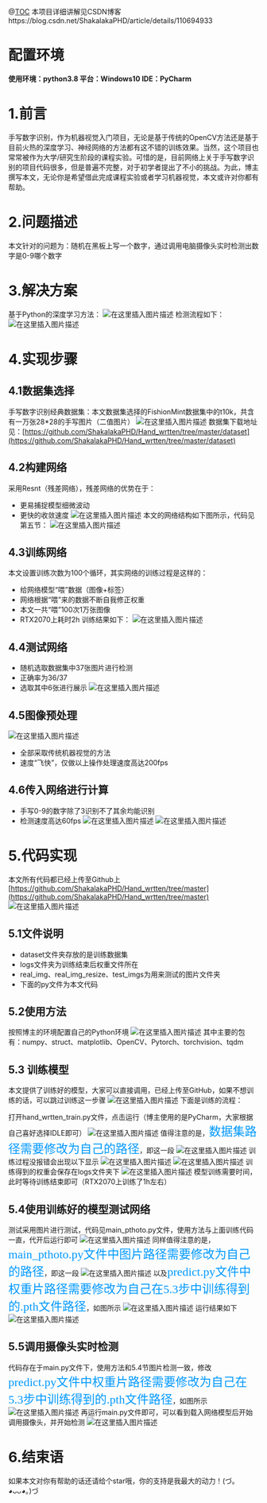 @[TOC](基于卷积神经网络的手写数字识别（附数据集+代码）)
本项目详细讲解见CSDN博客https://blog.csdn.net/ShakalakaPHD/article/details/110694933
# 配置环境
**使用环境：python3.8
平台：Windows10
IDE：PyCharm**

# 1.前言
手写数字识别，作为机器视觉入门项目，无论是基于传统的OpenCV方法还是基于目前火热的深度学习、神经网络的方法都有这不错的训练效果。当然，这个项目也常常被作为大学/研究生阶段的课程实验。可惜的是，目前网络上关于手写数字识别的项目代码很多，但是普遍不完整，对于初学者提出了不小的挑战。为此，博主撰写本文，无论你是希望借此完成课程实验或者学习机器视觉，本文或许对你都有帮助。

# 2.问题描述
本文针对的问题为：随机在黑板上写一个数字，通过调用电脑摄像头实时检测出数字是0-9哪个数字
# 3.解决方案
基于Python的深度学习方法：
![在这里插入图片描述](https://img-blog.csdnimg.cn/20201205161558256.png?x-oss-process=image/watermark,type_ZmFuZ3poZW5naGVpdGk,shadow_10,text_aHR0cHM6Ly9ibG9nLmNzZG4ubmV0L1NoYWthbGFrYVBIRA==,size_16,color_FFFFFF,t_70)
检测流程如下：
![在这里插入图片描述](https://img-blog.csdnimg.cn/20201205161624520.png?x-oss-process=image/watermark,type_ZmFuZ3poZW5naGVpdGk,shadow_10,text_aHR0cHM6Ly9ibG9nLmNzZG4ubmV0L1NoYWthbGFrYVBIRA==,size_16,color_FFFFFF,t_70)
# 4.实现步骤
## 4.1数据集选择
手写数字识别经典数据集：本文数据集选择的FishionMint数据集中的t10k，共含有一万张28*28的手写图片（二值图片）
![在这里插入图片描述](https://img-blog.csdnimg.cn/20201205161810634.png?x-oss-process=image/watermark,type_ZmFuZ3poZW5naGVpdGk,shadow_10,text_aHR0cHM6Ly9ibG9nLmNzZG4ubmV0L1NoYWthbGFrYVBIRA==,size_16,color_FFFFFF,t_70)
数据集下载地址见：[https://github.com/ShakalakaPHD/Hand_wrtten/tree/master/dataset](https://github.com/ShakalakaPHD/Hand_wrtten/tree/master/dataset)
## 4.2构建网络
采用Resnt（残差网络），残差网络的优势在于：

 - 更易捕捉模型细微波动
 - 更快的收敛速度
![在这里插入图片描述](https://img-blog.csdnimg.cn/20201205172633204.png?x-oss-process=image/watermark,type_ZmFuZ3poZW5naGVpdGk,shadow_10,text_aHR0cHM6Ly9ibG9nLmNzZG4ubmV0L1NoYWthbGFrYVBIRA==,size_16,color_FFFFFF,t_70)
本文的网络结构如下图所示，代码见第五节：
![在这里插入图片描述](https://img-blog.csdnimg.cn/20201205172657252.png?x-oss-process=image/watermark,type_ZmFuZ3poZW5naGVpdGk,shadow_10,text_aHR0cHM6Ly9ibG9nLmNzZG4ubmV0L1NoYWthbGFrYVBIRA==,size_16,color_FFFFFF,t_70)
## 4.3训练网络
本文设置训练次数为100个循环，其实网络的训练过程是这样的：
 - 给网络模型“喂”数据（图像+标签）
 - 网络根据“喂”来的数据不断自我修正权重
 - 本文一共“喂”100次1万张图像
 - RTX2070上耗时2h
训练结果如下：
![在这里插入图片描述](https://img-blog.csdnimg.cn/2020120517304258.png?x-oss-process=image/watermark,type_ZmFuZ3poZW5naGVpdGk,shadow_10,text_aHR0cHM6Ly9ibG9nLmNzZG4ubmV0L1NoYWthbGFrYVBIRA==,size_16,color_FFFFFF,t_70)
## 4.4测试网络
 - 随机选取数据集中37张图片进行检测
 - 正确率为36/37
 - 选取其中6张进行展示
![在这里插入图片描述](https://img-blog.csdnimg.cn/20201205173130786.png?x-oss-process=image/watermark,type_ZmFuZ3poZW5naGVpdGk,shadow_10,text_aHR0cHM6Ly9ibG9nLmNzZG4ubmV0L1NoYWthbGFrYVBIRA==,size_16,color_FFFFFF,t_70)
## 4.5图像预处理
![在这里插入图片描述](https://img-blog.csdnimg.cn/20201205173200466.png?x-oss-process=image/watermark,type_ZmFuZ3poZW5naGVpdGk,shadow_10,text_aHR0cHM6Ly9ibG9nLmNzZG4ubmV0L1NoYWthbGFrYVBIRA==,size_16,color_FFFFFF,t_70)
 - 全部采取传统机器视觉的方法
 - 速度“飞快”，仅做以上操作处理速度高达200fps
## 4.6传入网络进行计算
 
 - 手写0-9的数字除了3识别不了其余均能识别
 - 检测速度高达60fps
![在这里插入图片描述](https://img-blog.csdnimg.cn/20201205173339222.png?x-oss-process=image/watermark,type_ZmFuZ3poZW5naGVpdGk,shadow_10,text_aHR0cHM6Ly9ibG9nLmNzZG4ubmV0L1NoYWthbGFrYVBIRA==,size_16,color_FFFFFF,t_70)
![在这里插入图片描述](https://img-blog.csdnimg.cn/20201205173343271.png)
# 5.代码实现
本文所有代码都已经上传至Github上[https://github.com/ShakalakaPHD/Hand_wrtten/tree/master](https://github.com/ShakalakaPHD/Hand_wrtten/tree/master)
![在这里插入图片描述](https://img-blog.csdnimg.cn/20201205173528842.png?x-oss-process=image/watermark,type_ZmFuZ3poZW5naGVpdGk,shadow_10,text_aHR0cHM6Ly9ibG9nLmNzZG4ubmV0L1NoYWthbGFrYVBIRA==,size_16,color_FFFFFF,t_70)
## 5.1文件说明
 - dataset文件夹存放的是训练数据集
 - logs文件夹为训练结束后权重文件所在
 - real_img、real_img_resize、test_imgs为用来测试的图片文件夹
 - 下面的py文件为本文代码
 ## 5.2使用方法
 按照博主的环境配置自己的Python环境
![在这里插入图片描述](https://img-blog.csdnimg.cn/20201205173902822.png?x-oss-process=image/watermark,type_ZmFuZ3poZW5naGVpdGk,shadow_10,text_aHR0cHM6Ly9ibG9nLmNzZG4ubmV0L1NoYWthbGFrYVBIRA==,size_16,color_FFFFFF,t_70)
其中主要的包有：numpy、struct、matplotlib、OpenCV、Pytorch、torchvision、tqdm
## 5.3 训练模型
本文提供了训练好的模型，大家可以直接调用，已经上传至GitHub，如果不想训练的话，可以跳过训练这一步骤
![在这里插入图片描述](https://img-blog.csdnimg.cn/20201206161200636.png?x-oss-process=image/watermark,type_ZmFuZ3poZW5naGVpdGk,shadow_10,text_aHR0cHM6Ly9ibG9nLmNzZG4ubmV0L1NoYWthbGFrYVBIRA==,size_16,color_FFFFFF,t_70)
下面是训练的流程：

打开hand_wrtten_train.py文件，点击运行（博主使用的是PyCharm，大家根据自己喜好选择IDLE即可）
![在这里插入图片描述](https://img-blog.csdnimg.cn/20201205174440507.png?x-oss-process=image/watermark,type_ZmFuZ3poZW5naGVpdGk,shadow_10,text_aHR0cHM6Ly9ibG9nLmNzZG4ubmV0L1NoYWthbGFrYVBIRA==,size_16,color_FFFFFF,t_70)
值得注意的是，<font color=#0099ff size=5 face="黑体">数据集路径需要修改为自己的路径</font>，即这一段
![在这里插入图片描述](https://img-blog.csdnimg.cn/20201205174606737.png?x-oss-process=image/watermark,type_ZmFuZ3poZW5naGVpdGk,shadow_10,text_aHR0cHM6Ly9ibG9nLmNzZG4ubmV0L1NoYWthbGFrYVBIRA==,size_16,color_FFFFFF,t_70)
训练过程没报错会出现以下显示
![在这里插入图片描述](https://img-blog.csdnimg.cn/20201205174801746.png?x-oss-process=image/watermark,type_ZmFuZ3poZW5naGVpdGk,shadow_10,text_aHR0cHM6Ly9ibG9nLmNzZG4ubmV0L1NoYWthbGFrYVBIRA==,size_16,color_FFFFFF,t_70)
![在这里插入图片描述](https://img-blog.csdnimg.cn/20201205174815140.png?x-oss-process=image/watermark,type_ZmFuZ3poZW5naGVpdGk,shadow_10,text_aHR0cHM6Ly9ibG9nLmNzZG4ubmV0L1NoYWthbGFrYVBIRA==,size_16,color_FFFFFF,t_70)
训练得到的权重会保存在logs文件夹下
![在这里插入图片描述](https://img-blog.csdnimg.cn/20201205174902112.png?x-oss-process=image/watermark,type_ZmFuZ3poZW5naGVpdGk,shadow_10,text_aHR0cHM6Ly9ibG9nLmNzZG4ubmV0L1NoYWthbGFrYVBIRA==,size_16,color_FFFFFF,t_70)
模型训练需要时间，此时等待训练结束即可（RTX2070上训练了1h左右）
## 5.4使用训练好的模型测试网络
测试采用图片进行测试，代码见main_pthoto.py文件，使用方法与上面训练代码一直，代开后运行即可
![在这里插入图片描述](https://img-blog.csdnimg.cn/20201206155424345.png?x-oss-process=image/watermark,type_ZmFuZ3poZW5naGVpdGk,shadow_10,text_aHR0cHM6Ly9ibG9nLmNzZG4ubmV0L1NoYWthbGFrYVBIRA==,size_16,color_FFFFFF,t_70)
同样值得注意的是，<font color=#0099ff size=5 face="黑体">main_pthoto.py文件中图片路径需要修改为自己的路径</font>，即这一段
![在这里插入图片描述](https://img-blog.csdnimg.cn/20201206155638322.png?x-oss-process=image/watermark,type_ZmFuZ3poZW5naGVpdGk,shadow_10,text_aHR0cHM6Ly9ibG9nLmNzZG4ubmV0L1NoYWthbGFrYVBIRA==,size_16,color_FFFFFF,t_70)
以及<font color=#0099ff size=5 face="黑体">predict.py文件中权重片路径需要修改为自己在5.3步中训练得到的.pth文件路径</font>，如图所示
![在这里插入图片描述](https://img-blog.csdnimg.cn/20201206155937446.png?x-oss-process=image/watermark,type_ZmFuZ3poZW5naGVpdGk,shadow_10,text_aHR0cHM6Ly9ibG9nLmNzZG4ubmV0L1NoYWthbGFrYVBIRA==,size_16,color_FFFFFF,t_70)
运行结果如下
![在这里插入图片描述](https://img-blog.csdnimg.cn/20201206161024834.gif)
## 5.5调用摄像头实时检测
代码存在于main.py文件下，使用方法和5.4节图片检测一致，修改<font color=#0099ff size=5 face="黑体">predict.py文件中权重片路径需要修改为自己在5.3步中训练得到的.pth文件路径</font>，如图所示
![在这里插入图片描述](https://img-blog.csdnimg.cn/20201206155937446.png?x-oss-process=image/watermark,type_ZmFuZ3poZW5naGVpdGk,shadow_10,text_aHR0cHM6Ly9ibG9nLmNzZG4ubmV0L1NoYWthbGFrYVBIRA==,size_16,color_FFFFFF,t_70)
再运行main.py文件即可，可以看到载入网络模型后开始调用摄像头，并开始检测
![在这里插入图片描述](https://img-blog.csdnimg.cn/20201206170712156.gif)


# 6.结束语
如果本文对你有帮助的话还请给个star哦，你的支持是我最大的动力！(づ｡◕ᴗᴗ◕｡)づ
